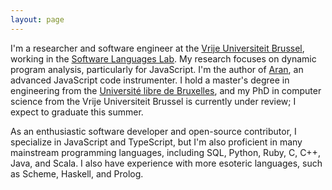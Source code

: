 ```yaml
---
layout: page
---
```


I'm a researcher and software engineer at the [Vrije Universiteit Brussel](https://www.vub.be), working in the [Software Languages Lab](https://soft.vub.ac.be). My research focuses on dynamic program analysis, particularly for JavaScript. I'm the author of [Aran](https://lachrist.github.io/aran/), an advanced JavaScript code instrumenter. I hold a master's degree in engineering from the [Université libre de Bruxelles](https://www.ulb.be/en), and my PhD in computer science from the Vrije Universiteit Brussel is currently under review; I expect to graduate this summer.

As an enthusiastic software developer and open-source contributor, I specialize in JavaScript and TypeScript, but I'm also proficient in many mainstream programming languages, including SQL, Python, Ruby, C, C++, Java, and Scala. I also have experience with more esoteric languages, such as Scheme, Haskell, and Prolog.
